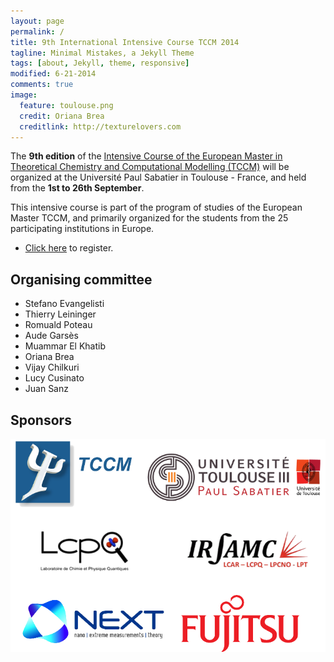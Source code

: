 ```yaml
---
layout: page
permalink: /
title: 9th International Intensive Course TCCM 2014
tagline: Minimal Mistakes, a Jekyll Theme
tags: [about, Jekyll, theme, responsive]
modified: 6-21-2014
comments: true
image:
  feature: toulouse.png
  credit: Oriana Brea
  creditlink: http://texturelovers.com
---
```


The **9th edition** of the [Intensive Course of the European Master in
Theoretical Chemistry and Computational Modelling
(TCCM)](http://www.emtccm.org/tccm-em/) will be organized at the Université
Paul Sabatier in Toulouse - France, and held from the **1st to 26th September**.


This intensive course is part of the program of studies of the European Master
TCCM, and primarily organized for the students from the 25 participating
institutions in Europe.

* <a markdown="0" href="{{ site.url }}/registration" class="btn">Click here</a> to register.

## Organising committee

* Stefano Evangelisti
* Thierry Leininger
* Romuald Poteau
* Aude Garsès
* Muammar El Khatib
* Oriana Brea
* Vijay Chilkuri
* Lucy Cusinato
* Juan Sanz

## Sponsors

![alt text](./images/sponsors.png "Sponsors")

